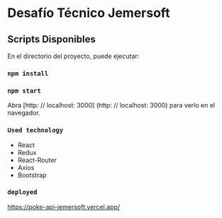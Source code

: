 # Desafío Técnico Jemersoft

## Scripts Disponibles

En el directorio del proyecto, puede ejecutar:
### `npm install`

### `npm start`

Abra [http: // localhost: 3000] (http: // localhost: 3000) para verlo en el navegador.

### `Used technology`
- React 
- Redux
- React-Router
- Axios
- Bootstrap

### `deployed`

https://poke-api-jemersoft.vercel.app/




